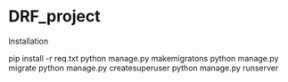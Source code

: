 # DRF_project

Installation

pip install -r req.txt
python manage.py makemigratons
python manage.py migrate
python manage.py createsuperuser
python manage.py runserver
